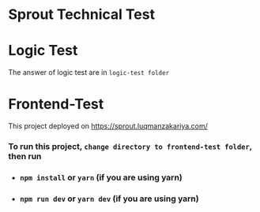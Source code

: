 # Sprout Technical Test

# Logic Test
The answer of logic test are in `logic-test folder`

# Frontend-Test
This project deployed on https://sprout.luqmanzakariya.com/

### To run this project, `change directory to frontend-test folder`, then run
- ### `npm install` or `yarn` (if you are using yarn)
- ### `npm run dev` or `yarn dev` (if you are using yarn)

